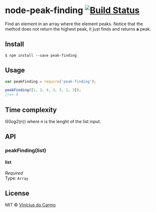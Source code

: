 # node-peak-finding [![Build Status](https://travis-ci.org/vinimdocarmo/node-peak-finding.svg?branch=master)](https://travis-ci.org/vinimdocarmo/node-peak-finding)

Find an element in an array where the element peaks. Notice that the method does not return the highest peak, it just finds and returns **a** peak.

## Install

```
$ npm install --save peak-finding
```

## Usage

```js
var peakFinding = require('peak-finding');

peakFinding([1, 3, 4, 3, 5, 1, 3]);
//=> 4
```

## Time complexity
&Theta;(log2(n)) where *n* is the lenght of the list input.

## API

### peakFinding(list)

#### list

*Required*  
Type: `Array`

## License

MIT © [Vinícius do Carmo](http://vinimdocarmo.js.org)
